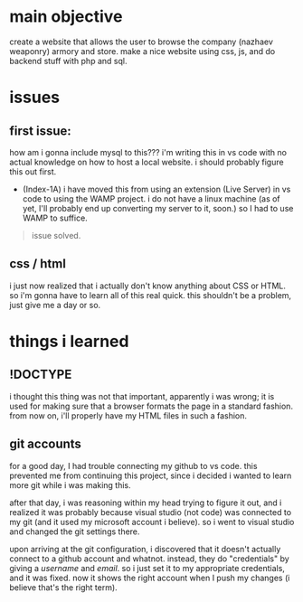 # main objective
create a website that allows the user to browse the company (nazhaev weaponry) armory and store.
make a nice website using css, js, and do backend stuff with php and sql.

# issues
## first issue:
how am i gonna include mysql to this??? i'm writing this in vs code with no actual knowledge on how to host a local website. i should probably figure this out first.
- (Index-1A) i have moved this from using an extension (Live Server) in vs code to using the WAMP project.
    i do not have a linux machine (as of yet, I'll probably end up converting my server to it, soon.) so I had to use WAMP to suffice.
> issue solved.
## css / html
i just now realized that i actually don't know anything about CSS or HTML. so i'm gonna have to learn all of this real quick. this shouldn't be a problem, just give me a day or so.

# things i learned
## !DOCTYPE
i thought this thing was not that important, apparently i was wrong; it is used for making sure that a browser formats the page in a standard fashion. from now on, i'll properly have my HTML files in such a fashion.

## git accounts
for a good day, I had trouble connecting my github to vs code. this prevented me from continuing this project, since i decided i wanted to learn more git while i was making this.

after that day, i was reasoning within my head trying to figure it out, and i realized it was probably because visual studio (not code) was connected to my git (and it used my microsoft account i believe). so i went to visual studio and changed the git settings there.

upon arriving at the git configuration, i discovered that it doesn't actually connect to a github account and whatnot. instead, they do "credentials" by giving a *username* and *email*. so i just set it to my appropriate credentials, and it was fixed. now it shows the right account when I push my changes (i believe that's the right term).